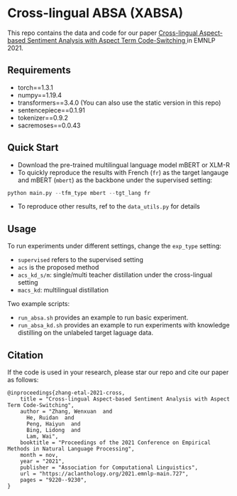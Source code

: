 # Cross-lingual ABSA (XABSA)
This repo contains the data and code for our paper [Cross-lingual Aspect-based Sentiment Analysis with Aspect Term Code-Switching ](https://aclanthology.org/2021.emnlp-main.727.pdf) in EMNLP 2021.


## Requirements
- torch==1.3.1
- numpy==1.19.4
- transformers==3.4.0 (You can also use the static version in this repo)
- sentencepiece==0.1.91
- tokenizer==0.9.2
- sacremoses==0.0.43


##  Quick Start
- Download the pre-trained multilingual language model mBERT or XLM-R
- To quickly reproduce the results with French (`fr`) as the target langauge and mBERT (`mbert`) as the backbone under the supervised setting:
```python
python main.py --tfm_type mbert --tgt_lang fr
```
- To reproduce other results, ref to the `data_utils.py` for details


## Usage
To run experiments under different settings, change the `exp_type` setting:
  * `supervised` refers to the supervised setting
  * `acs` is the proposed method
  * `acs_kd_s/m`: single/multi teacher distillation under the cross-lingual setting
  * `macs_kd`: multilingual distillation

Two example scripts:
- `run_absa.sh` provides an example to run basic experiment.
- `run_absa_kd.sh` provides an example to run experiments with knowledge distilling on the unlabeled target laguage data.


## Citation
If the code is used in your research, please star our repo and cite our paper as follows:
```
@inproceedings{zhang-etal-2021-cross,
    title = "Cross-lingual Aspect-based Sentiment Analysis with Aspect Term Code-Switching",
    author = "Zhang, Wenxuan  and
      He, Ruidan  and
      Peng, Haiyun  and
      Bing, Lidong  and
      Lam, Wai",
    booktitle = "Proceedings of the 2021 Conference on Empirical Methods in Natural Language Processing",
    month = nov,
    year = "2021",
    publisher = "Association for Computational Linguistics",
    url = "https://aclanthology.org/2021.emnlp-main.727",
    pages = "9220--9230",
}
```
​